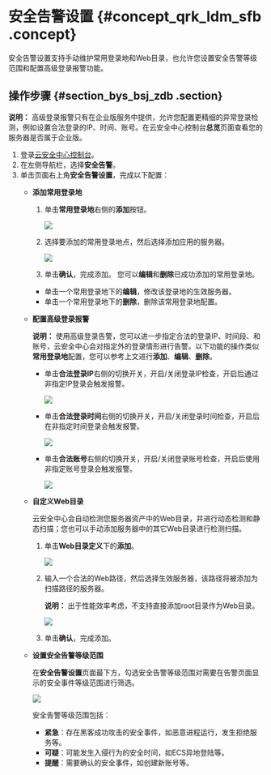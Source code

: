 # 安全告警设置 {#concept_qrk_ldm_sfb .concept}

安全告警设置支持手动维护常用登录地和Web目录，也允许您设置安全告警等级范围和配置高级登录报警功能。

## 操作步骤 {#section_bys_bsj_zdb .section}

**说明：** 高级登录报警只有在企业版服务中提供，允许您配置更精细的异常登录检测，例如设置合法登录的IP、时间、账号。在云安全中心控制台**总览**页面查看您的服务器是否属于企业版。

1.  登录[云安全中心控制台](https://yundun.console.aliyun.com/?p=sas)。
2.  在左侧导航栏，选择**安全告警**。
3.  单击页面右上角**安全告警设置**，完成以下配置：
    -   **添加常用登录地**

        1.  单击**常用登录地**右侧的**添加**按钮。

            ![](http://static-aliyun-doc.oss-cn-hangzhou.aliyuncs.com/assets/img/13637/15530142874870_zh-CN.png)

        2.  选择要添加的常用登录地点，然后选择添加应用的服务器。

            ![](http://static-aliyun-doc.oss-cn-hangzhou.aliyuncs.com/assets/img/13637/15530142874871_zh-CN.png)

        3.  单击**确认**，完成添加。
        您可以**编辑**和**删除**已成功添加的常用登录地。

        -   单击一个常用登录地下的**编辑**，修改该登录地的生效服务器。
        -   单击一个常用登录地下的**删除**，删除该常用登录地配置。
    -   **配置高级登录报警**

        **说明：** 使用高级登录告警，您可以进一步指定合法的登录IP、时间段、和账号，云安全中心会对指定外的登录情形进行告警。以下功能的操作类似**常用登录地**配置，您可以参考上文进行**添加**、**编辑**、**删除**。

        -   单击**合法登录IP**右侧的切换开关，开启/关闭登录IP检查，开启后通过非指定IP登录会触发报警。

            ![](http://static-aliyun-doc.oss-cn-hangzhou.aliyuncs.com/assets/img/13637/15530142874872_zh-CN.png)

        -   单击**合法登录时间**右侧的切换开关，开启/关闭登录时间检查，开启后在非指定时间登录会触发报警。

            ![](http://static-aliyun-doc.oss-cn-hangzhou.aliyuncs.com/assets/img/13637/15530142884873_zh-CN.png)

        -   单击**合法账号**右侧的切换开关，开启/关闭登录账号检查，开启后使用非指定账号登录会触发报警。

            ![](http://static-aliyun-doc.oss-cn-hangzhou.aliyuncs.com/assets/img/13637/15530142884874_zh-CN.png)

    -   **自定义Web目录**

        云安全中心会自动检测您服务器资产中的Web目录，并进行动态检测和静态扫描；您也可以手动添加服务器中的其它Web目录进行检测扫描。

        1.  单击**Web目录定义**下的**添加**。

            ![](http://static-aliyun-doc.oss-cn-hangzhou.aliyuncs.com/assets/img/13637/15530142884875_zh-CN.png)

        2.  输入一个合法的Web路径，然后选择生效服务器，该路径将被添加为扫描路径的服务器。

            **说明：** 出于性能效率考虑，不支持直接添加root目录作为Web目录。

            ![](http://static-aliyun-doc.oss-cn-hangzhou.aliyuncs.com/assets/img/13637/15530142884876_zh-CN.png)

        3.  单击**确认**，完成添加。
    -   **设置安全告警等级范围**

        在**安全告警设置**页面最下方，勾选安全告警等级范围对需要在告警页面显示的安全事件等级范围进行筛选。

        ![](http://static-aliyun-doc.oss-cn-hangzhou.aliyuncs.com/assets/img/13637/15530142884877_zh-CN.png)

        安全告警等级范围包括：

        -   **紧急**：存在黑客成功攻击的安全事件，如恶意进程运行，发生拒绝服务等。
        -   **可疑**：可能发生入侵行为的安全时间，如ECS异地登陆等。
        -   **提醒**：需要确认的安全事件，如创建新账号等。

